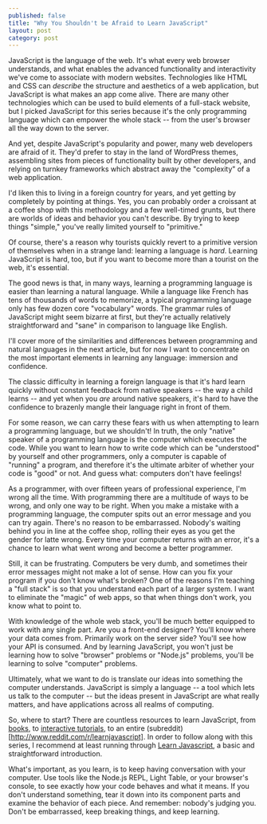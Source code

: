 ```yaml
---
published: false
title: "Why You Shouldn't be Afraid to Learn JavaScript"
layout: post
category: post
---
```


JavaScript is the language of the web. It's what every web browser understands, and what enables the advanced functionality and interactivity we've come to associate with modern websites. Technologies like HTML and CSS can *describe* the structure and aesthetics of a web application, but JavaScript is what makes an app come alive. There are many other technologies which can be used to build elements of a full-stack website, but I picked JavaScript for this series because it's the only programming language which can empower the whole stack -- from the user's browser all the way down to the server.

And yet, despite JavaScript's popularity and power, many web developers are afraid of it. They'd prefer to stay in the land of WordPress themes, assembling sites from pieces of functionality built by other developers, and relying on turnkey frameworks which abstract away the "complexity" of a web application.

I'd liken this to living in a foreign country for years, and yet getting by completely by pointing at things. Yes, you can probably order a croissant at a coffee shop with this methodology and a few well-timed grunts, but there are worlds of ideas and behavior you can't describe. By trying to keep things "simple," you've really limited yourself to "primitive."

Of course, there's a reason why tourists quickly revert to a primitive version of themselves when in a strange land: learning a language is *hard*. Learning JavaScript is hard, too, but if you want to become more than a tourist on the web, it's essential.

The good news is that, in many ways, learning a programming language is easier than learning a natural language. While a language like French has tens of thousands of words to memorize, a typical programming language only has few dozen core "vocabulary" words. The grammar rules of JavaScript might seem bizarre at first, but they're actually relatively straightforward and "sane" in comparison to language like English.

I'll cover more of the similarities and differences between programming and natural languages in the next article, but for now I want to concentrate on the most important elements in learning any language: immersion and confidence.

The classic difficulty in learning a foreign language is that it's hard learn quickly without constant feedback from native speakers -- the way a child learns -- and yet when you *are* around native speakers, it's hard to have the confidence to brazenly mangle their language right in front of them.

For some reason, we can carry these fears with us when attempting to learn a programming language, but we shouldn't! In truth, the only "native" speaker of a programming language is the computer which executes the code. While you want to learn how to write code which can be "understood" by yourself and other programmers, only a computer is capable of "running" a program, and therefore it's the ultimate arbiter of whether your code is "good" or not. And guess what: computers don't have feelings!

As a programmer, with over fifteen years of professional experience, I'm wrong all the time. With programming there are a multitude of ways to be wrong, and only one way to be right. When you make a mistake with a programming language, the computer spits out an error message and you can try again. There's no reason to be embarrassed. Nobody's waiting behind you in line at the coffee shop, rolling their eyes as you get the gender for latte wrong. Every time your computer returns with an error, it's a chance to learn what went wrong and become a better programmer.

Still, it can be frustrating. Computers be very dumb, and sometimes their error messages might not make a lot of sense. How can you fix your program if you don't know what's broken? One of the reasons I'm teaching a "full stack" is so that you understand each part of a larger system. I want to eliminate the "magic" of web apps, so that when things don't work, you know what to point to.

With knowledge of the whole web stack, you'll be much better equipped to work with any single part. Are you a front-end designer? You'll know where your data comes from. Primarily work on the server side? You'll see how your API is consumed. And by learning JavaScript, you won't just be learning how to solve "browser" problems or "Node.js" problems, you'll be learning to solve "computer" problems.

Ultimately, what we want to do is translate our ideas into something the computer understands. JavaScript is simply a language -- a tool which lets us talk to the computer -- but the ideas present in JavaScript are what really matters, and have applications across all realms of computing.

So, where to start? There are countless resources to learn JavaScript, from [books](http://eloquentjavascript.net/), to [interactive tutorials](http://www.codecademy.com/), to an entire (subreddit)[http://www.reddit.com/r/learnjavascript]. In order to follow along with this series, I recommend at least running through [Learn Javascript](http://gitbookio.github.io/javascript/), a basic and straightforward introduction.

What's important, as you learn, is to keep having conversation with your computer. Use tools like the Node.js REPL, Light Table, or your browser's console, to see exactly how your code behaves and what it means. If you don't understand something, tear it down into its component parts and examine the behavior of each piece. And remember: nobody's judging you. Don't be embarrassed, keep breaking things, and keep learning.
